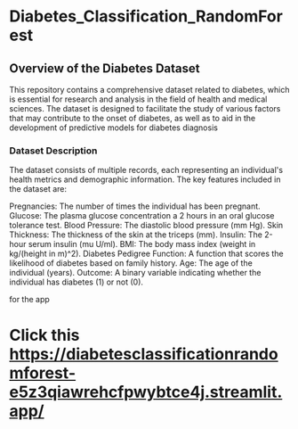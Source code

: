 <h1>Diabetes_Classification_RandomForest</h1>

<h2>Overview of the Diabetes Dataset</h2>
This repository contains a comprehensive dataset related to diabetes, which is essential for research and analysis in the field of health and medical sciences. The dataset is designed to facilitate the study of various factors that may contribute to the onset of diabetes, as well as to aid in the development of predictive models for diabetes diagnosis


<h3>Dataset Description</h3>
The dataset consists of multiple records, each representing an individual's health metrics and demographic information. The key features included in the dataset are:

Pregnancies: The number of times the individual has been pregnant.
Glucose: The plasma glucose concentration a 2 hours in an oral glucose tolerance test.
Blood Pressure: The diastolic blood pressure (mm Hg).
Skin Thickness: The thickness of the skin at the triceps (mm).
Insulin: The 2-hour serum insulin (mu U/ml).
BMI: The body mass index (weight in kg/(height in m)^2).
Diabetes Pedigree Function: A function that scores the likelihood of diabetes based on family history.
Age: The age of the individual (years).
Outcome: A binary variable indicating whether the individual has diabetes (1) or not (0).

for the app <h1>Click this https://diabetesclassificationrandomforest-e5z3qiawrehcfpwybtce4j.streamlit.app/<h1/>
